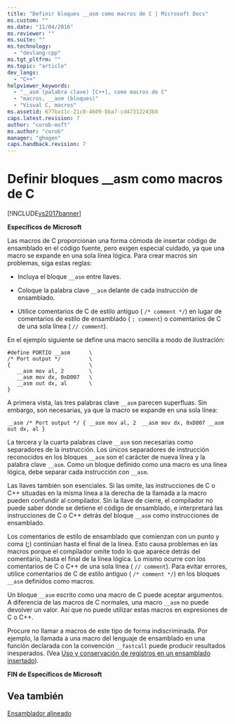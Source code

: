 ```yaml
---
title: "Definir bloques __asm como macros de C | Microsoft Docs"
ms.custom: ""
ms.date: "11/04/2016"
ms.reviewer: ""
ms.suite: ""
ms.technology: 
  - "devlang-cpp"
ms.tgt_pltfrm: ""
ms.topic: "article"
dev_langs: 
  - "C++"
helpviewer_keywords: 
  - "__asm (palabra clave) [C++], como macros de C"
  - "macros, __asm (bloques)"
  - "Visual C, macros"
ms.assetid: 677ba11c-21c8-4609-bba7-cd47312243b0
caps.latest.revision: 7
author: "corob-msft"
ms.author: "corob"
manager: "ghogen"
caps.handback.revision: 7
---
```

# Definir bloques __asm como macros de C
[!INCLUDE[vs2017banner](../../assembler/inline/includes/vs2017banner.md)]

**Específicos de Microsoft**  
  
 Las macros de C proporcionan una forma cómoda de insertar código de ensamblado en el código fuente, pero exigen especial cuidado, ya que una macro se expande en una sola línea lógica.  Para crear macros sin problemas, siga estas reglas:  
  
-   Incluya el bloque `__asm` entre llaves.  
  
-   Coloque la palabra clave `__asm` delante de cada instrucción de ensamblado.  
  
-   Utilice comentarios de C de estilo antiguo \( `/* comment */`\) en lugar de comentarios de estilo de ensamblado \( `; comment`\) o comentarios de C de una sola línea \( `// comment`\).  
  
 En el ejemplo siguiente se define una macro sencilla a modo de ilustración:  
  
```  
#define PORTIO __asm      \  
/* Port output */         \  
{                         \  
   __asm mov al, 2        \  
   __asm mov dx, 0xD007   \  
   __asm out dx, al       \  
}  
```  
  
 A primera vista, las tres palabras clave `__asm` parecen superfluas.  Sin embargo, son necesarias, ya que la macro se expande en una sola línea:  
  
```  
__asm /* Port output */ { __asm mov al, 2  __asm mov dx, 0xD007 __asm out dx, al }  
```  
  
 La tercera y la cuarta palabras clave `__asm` son necesarias como separadores de la instrucción.  Los únicos separadores de instrucción reconocidos en los bloques `__asm` son el carácter de nueva línea y la palabra clave `__asm`.  Como un bloque definido como una macro es una línea lógica, debe separar cada instrucción con `__asm`.  
  
 Las llaves también son esenciales.  Si las omite, las instrucciones de C o C\+\+ situadas en la misma línea a la derecha de la llamada a la macro pueden confundir al compilador.  Sin la llave de cierre, el compilador no puede saber dónde se detiene el código de ensamblado, e interpretará las instrucciones de C o C\+\+ detrás del bloque `__asm` como instrucciones de ensamblado.  
  
 Los comentarios de estilo de ensamblado que comienzan con un punto y coma \(**;**\) continúan hasta el final de la línea.  Esto causa problemas en las macros porque el compilador omite todo lo que aparece detrás del comentario, hasta el final de la línea lógica.  Lo mismo ocurre con los comentarios de C o C\+\+ de una sola línea \( `// comment`\).  Para evitar errores, utilice comentarios de C de estilo antiguo \( `/* comment */`\) en los bloques `__asm` definidos como macros.  
  
 Un bloque `__asm` escrito como una macro de C puede aceptar argumentos.  A diferencia de las macros de C normales, una macro `__asm` no puede devolver un valor.  Así que no puede utilizar estas macros en expresiones de C o C\+\+.  
  
 Procure no llamar a macros de este tipo de forma indiscriminada.  Por ejemplo, la llamada a una macro del lenguaje de ensamblado en una función declarada con la convención `__fastcall` puede producir resultados inesperados. \(Vea [Uso y conservación de registros en un ensamblado insertado](../../assembler/inline/using-and-preserving-registers-in-inline-assembly.md)\).  
  
 **FIN de Específicos de Microsoft**  
  
## Vea también  
 [Ensamblador alineado](../../assembler/inline/inline-assembler.md)
